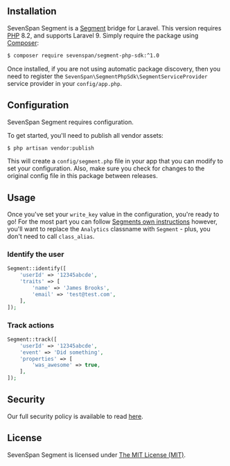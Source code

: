 ## Installation

SevenSpan Segment is a [Segment](https://segment.com/) bridge for Laravel. This version requires [PHP](https://php.net) 8.2, and supports Laravel 9. Simply require the package using [Composer](https://getcomposer.org):

```bash
$ composer require sevenspan/segment-php-sdk:^1.0
```

Once installed, if you are not using automatic package discovery, then you need to register the `SevenSpan\SegmentPhpSdk\SegmentServiceProvider` service provider in your `config/app.php`.

## Configuration

SevenSpan Segment requires configuration.

To get started, you'll need to publish all vendor assets:

```bash
$ php artisan vendor:publish
```

This will create a `config/segment.php` file in your app that you can modify to set your configuration. Also, make sure you check for changes to the original config file in this package between releases.

## Usage

Once you've set your `write_key` value in the configuration, you're ready to go! For the most part you can follow [Segments own instructions](https://segment.com/docs/libraries/php/quickstart) however, you'll want to replace the `Analytics` classname with `Segment` - plus, you don't need to call `class_alias`.

### Identify the user

```php
Segment::identify([
    'userId' => '12345abcde',
    'traits' => [
        'name' => 'James Brooks',
        'email' => 'test@test.com',
    ],
]);
```

### Track actions

```php
Segment::track([
    'userId' => '12345abcde',
    'event' => 'Did something',
    'properties' => [
        'was_awesome' => true,
    ],
]);
```

## Security

Our full security policy is available to read [here](https://github.com/7span/segment-php-sdk/security/policy).

## License

SevenSpan Segment is licensed under [The MIT License (MIT)](LICENSE).
